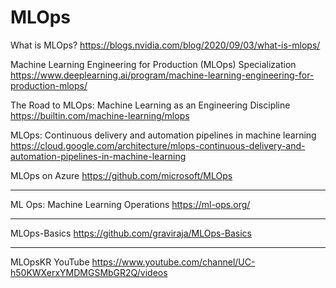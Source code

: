 # MLOps

What is MLOps?
<https://blogs.nvidia.com/blog/2020/09/03/what-is-mlops/>

Machine Learning Engineering for Production (MLOps) Specialization
<https://www.deeplearning.ai/program/machine-learning-engineering-for-production-mlops/>

The Road to MLOps: Machine Learning as an Engineering Discipline
<https://builtin.com/machine-learning/mlops>

MLOps: Continuous delivery and automation pipelines in machine learning
<https://cloud.google.com/architecture/mlops-continuous-delivery-and-automation-pipelines-in-machine-learning>

MLOps on Azure
<https://github.com/microsoft/MLOps>

---

ML Ops: Machine Learning Operations
<https://ml-ops.org/>

---

MLOps-Basics
<https://github.com/graviraja/MLOps-Basics>

---

MLOpsKR YouTube
<https://www.youtube.com/channel/UC-h50KWXerxYMDMGSMbGR2Q/videos>
